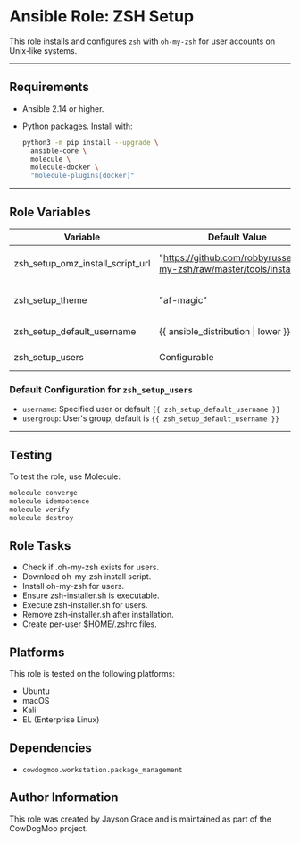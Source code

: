 # Ansible Role: ZSH Setup

This role installs and configures `zsh` with `oh-my-zsh` for user accounts on
Unix-like systems.

---

## Requirements

- Ansible 2.14 or higher.
- Python packages. Install with:

  ```bash
  python3 -m pip install --upgrade \
    ansible-core \
    molecule \
    molecule-docker \
    "molecule-plugins[docker]"
  ```

---

## Role Variables

| Variable                         | Default Value                                                           | Description              |
| -------------------------------- | ----------------------------------------------------------------------- | ------------------------ |
| zsh_setup_omz_install_script_url | "https://github.com/robbyrussell/oh-my-zsh/raw/master/tools/install.sh" | oh-my-zsh install script |
| zsh_setup_theme                  | "af-magic"                                                              | Default theme for zsh    |
| zsh_setup_default_username       | {{ ansible_distribution \| lower }}                                     | Default username         |
| zsh_setup_users                  | Configurable                                                            | Users for zsh setup      |

### Default Configuration for `zsh_setup_users`

- `username`: Specified user or default `{{ zsh_setup_default_username }}`
- `usergroup`: User's group, default is `{{ zsh_setup_default_username }}`

---

## Testing

To test the role, use Molecule:

```bash
molecule converge
molecule idempotence
molecule verify
molecule destroy
```

## Role Tasks

- Check if .oh-my-zsh exists for users.
- Download oh-my-zsh install script.
- Install oh-my-zsh for users.
- Ensure zsh-installer.sh is executable.
- Execute zsh-installer.sh for users.
- Remove zsh-installer.sh after installation.
- Create per-user $HOME/.zshrc files.

## Platforms

This role is tested on the following platforms:

- Ubuntu
- macOS
- Kali
- EL (Enterprise Linux)

## Dependencies

- `cowdogmoo.workstation.package_management`

## Author Information

This role was created by Jayson Grace and is maintained as part of
the CowDogMoo project.

